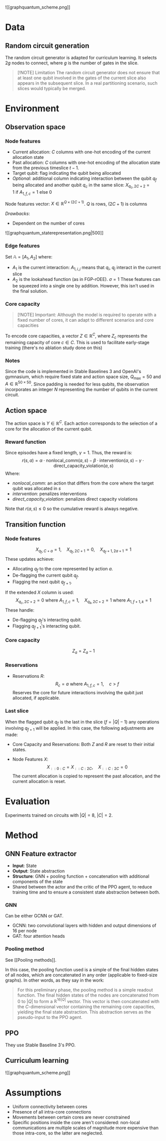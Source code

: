 

![[graphquantum_scheme.png]]
# Data

## Random circuit generation

The random circuit generator is adapted for curriculum learning. It selects $2g$ nodes to connect, where $g$ is the number of gates in the slice.

>[!NOTE] Limitation
>The random circuit generator does not ensure that at least one qubit involved in the gates of the current slice also appears in the subsequent slice. In a real partitioning scenario, such slices would typically be merged. 
# Environment

## Observation space

### Node features

- Current allocation: $C$ columns with one-hot encoding of the current allocation state
- Past allocation: $C$ columns with one-hot encoding of the allocation state from the previous timeslice $t-1$.
- Target qubit: flag indicating the qubit being allocated 
- _Optional_: additional column indicating interaction between the qubit $q_f$ being allocated and another qubit $q_c$ in the same slice: $X_{q_{c},2C+2}$ = $1\ \text{if}\ A_{1,f,c}=1\ \text{else}\ 0$

Node features vector: $X \in \mathbb{R}^{Q\times (2C+1)}$. $Q$ is rows, $(2C+1)$ is columns

*Drawbacks*: 
- Dependent on the number of cores

![[graphquantum_staterepresentation.png|500]]

### Edge features

Set $\mathbb{A} = [A_{1}, A_{2}$] where:
- $A_{1}$ is the current interaction: $A_{1,i,j}$ means that $q_i$, $q_j$ interact in the current slice
- $A_2$ is the lookahead function (as in FGP-rOEE). $\sigma=1$
These features can be squeezed into a single one by addition. However, this isn't used in the final solution.

### Core capacity

>[!NOTE] Important:
> Although the model is required to operate with a fixed number of cores, it can adapt
to different scenarios and core capacities

To encode core capacities, a vector $Z \in \mathbb{R}^C$, where $Z_c$ represents the remaining capacity of core $c \in C$. This is used to facilitate early-stage training (there's no ablation study done on this)

### Notes

Since the code is implemented in Stable Baselines 3 and OpenAI's gymnasium, which require fixed state and action space size, $Q_{\text{max}}=50$ and $A \in \mathbb{R}^{50\times 50}$. Since padding is needed for less qubits, the observation incorporates an integer $N$ representing the number of qubits in the current circuit. 

## Action space

The action space is $Y \in \mathbb{R}^C$. Each action corresponds to the selection of a core for the allocation of the current qubit. 

### Reward function

Since episodes have a fixed length, $\gamma=1$.  Thus, the reward is: $$r(s,a) = \alpha \cdot \text{nonlocal\_comm}(a,s)-\beta \cdot \text{intervention}(a,s) - \gamma \cdot \text{direct\_capacity\_violation}(a,s)$$Where:
- *nonlocal\_comm*: an action that differs from the core where the target qubit was allocated in $s$
- *intervention*: penalizes interventions
-  *direct\_capacity\_violation*: penalizes direct capacity violations

Note that $r(a,s)\leq 0$ so the cumulative reward is always negative. 

## Transition function

### Node features
  $$X_{q_f, C+a} = 1, \quad X_{q_f, 2C+1} = 0, \quad X_{q_f+1, 2a+1} = 1$$These updates achieve:
  - Allocating $q_f$ to the core represented by action $a$.
  - De-flagging the current qubit $q_f$.
  - Flagging the next qubit $q_{f+1}$.
  
  If the extended $X$ column is used: $$X_{q_c, 2C+2} = 0 \text{ where } A_{1,f,c} = 1, \quad X_{q_k, 2C+2} = 1 \text{ where } A_{1,f+1,k} = 1$$  These handle:
  - De-flagging $q_f$'s interacting qubit.
  - Flagging $q_{f+1}$'s interacting qubit.

### Core capacity

$$Z_{a} = Z_{a} -1$$
### Reservations


- Reservations $R$:
  $$R_c = a \text{ where } A_{1,f,c}=1, \quad c > f$$
  Reserves the core for future interactions involving the qubit just allocated, if applicable.
  
### Last slice

When the flagged qubit $q_f$ is the last in the slice ($f = |Q|-1$) any operations involving $q_{f+1}$ will be applied. In this case, the following adjustments are made:
  
- Core Capacity and Reservations: Both $Z$ and $R$ are reset to their initial states.

- Node Features $X$:
  $$X_{::0:C} = X_{::C:2C}, \quad X_{::C:2C} = 0$$
  The current allocation is copied to represent the past allocation, and the current allocation is reset.
# Evaluation

Experiments trained on circuits with $|Q| = 8$, $|C|=2$. 

# Method

## GNN Feature extractor

- **Input**: State
- **Output**: State abstraction
- **Structure**: GNN + pooling function + concatenation with additional components of the state
- Shared between the actor and the critic of the PPO agent, to reduce training time and to ensure a consistent state abstraction between both. 
### GNN

Can be either GCNN or GAT. 
- GCNN: two convolutional layers with hidden and output dimensions of 16 per node
- GAT: four attention heads
### Pooling method

See [[Pooling methods]]. 

In this case, the pooling function used is a simple of the final hidden states of all nodes, which are concatenated in any order (applicable to fixed-size graphs). In other words, as they say in the work:

> For this preliminary phase, the pooling method is a simple readout function. The final hidden states of the nodes are concatenated from 0 to $|Q|$ to form a $\mathbb{R}^{16|Q|}$ vector. This vector is then concatenated with the $C$-dimensional vector containing the remaining core capacities, yielding the final state abstraction. This abstraction serves as the pseudo-input to the PPO agent.

## PPO

They use Stable Baseline 3's PPO. 
## Curriculum learning

![[graphquantum_scheme.png]]

# Assumptions

- Uniform connectivity between cores
- Presence of all intra-core connections
- Movements between certain cores are never constrained
- Specific positions inside the core aren't considered: non-local communications are multiple scales of magnitude more expensive than those intra-core, so the latter are neglected.